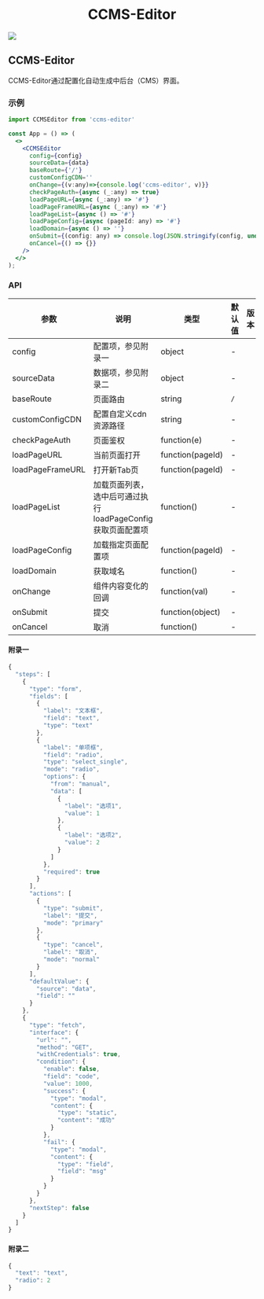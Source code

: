 <h1 align="center">CCMS-Editor</h1>



![](https://img.shields.io/badge/license-MIT-blue)

##  CCMS-Editor
CCMS-Editor通过配置化自动生成中后台（CMS）界面。


### 示例
```jsx
import CCMSEditor from 'ccms-editor'

const App = () => (
  <>
    <CCMSEditor
      config={config}
      sourceData={data}
      baseRoute={'/'}
      customConfigCDN=''
      onChange={(v:any)=>{console.log('ccms-editor', v)}}
      checkPageAuth={async (_:any) => true}
      loadPageURL={async (_:any) => '#'}
      loadPageFrameURL={async (_:any) => '#'}
      loadPageList={async () => '#'}
      loadPageConfig={async (pageId: any) => '#'}
      loadDomain={async () => ''}
      onSubmit={(config: any) => console.log(JSON.stringify(config, undefined, 2))}
      onCancel={() => {}}
    />
  </>
);
```
### API

| 参数 | 说明 | 类型 | 默认值 | 版本 |
| --- | --- | --- | --- | --- |
| config | 配置项，参见附录一 | object | - |  |
| sourceData | 数据项，参见附录二 | object | - |  |
| baseRoute | 页面路由 | string | `/` |  |
| customConfigCDN | 配置自定义cdn资源路径 | string | - |  |
| checkPageAuth | 页面鉴权 | function(e) | - | |
| loadPageURL | 当前页面打开 | function(pageId) | - |  |
| loadPageFrameURL | 打开新Tab页 | function(pageId) | - |  |
| loadPageList | 加载页面列表，选中后可通过执行loadPageConfig获取页面配置项 | function() | - |  |
| loadPageConfig | 加载指定页面配置项 | function(pageId) | - |  |
| loadDomain | 获取域名 | function() | - |  |
| onChange | 组件内容变化的回调 | function(val) | - |  |
| onSubmit | 提交 | function(object) | - |  |
| onCancel | 取消 | function() | - |  |


#### 附录一
```js
{
  "steps": [
    {
      "type": "form",
      "fields": [
        {
          "label": "文本框",
          "field": "text",
          "type": "text"
        },
        {
          "label": "单项框",
          "field": "radio",
          "type": "select_single",
          "mode": "radio",
          "options": {
            "from": "manual",
            "data": [
              {
                "label": "选项1",
                "value": 1
              },
              {
                "label": "选项2",
                "value": 2
              }
            ]
          },
          "required": true
        }
      ],
      "actions": [
        {
          "type": "submit",
          "label": "提交",
          "mode": "primary"
        },
        {
          "type": "cancel",
          "label": "取消",
          "mode": "normal"
        }
      ],
      "defaultValue": {
        "source": "data",
        "field": ""
      }
    },
    {
      "type": "fetch",
      "interface": {
        "url": "",
        "method": "GET",
        "withCredentials": true,
        "condition": {
          "enable": false,
          "field": "code",
          "value": 1000,
          "success": {
            "type": "modal",
            "content": {
              "type": "static",
              "content": "成功"
            }
          },
          "fail": {
            "type": "modal",
            "content": {
              "type": "field",
              "field": "msg"
            }
          }
        }
      },
      "nextStep": false
    }
  ]
}
```

#### 附录二
```js
{
  "text": "text",
  "radio": 2
}
```
